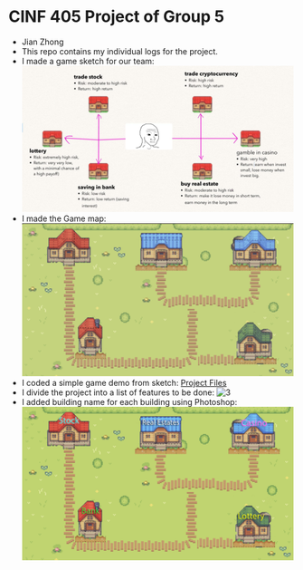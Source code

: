# CINF 405 Project of Group 5 
- Jian Zhong
- This repo contains my individual logs for the project.
- I made a game sketch for our team: ![1](https://github.com/a2677331/CINF-405-Project/blob/main/Concept%20sketch.png)
- I made the Game map: ![2](https://github.com/a2677331/CINF-405-Project/blob/main/map.png)
- I coded a simple game demo from sketch: [Project Files](https://github.com/a2677331/CINF-405-Project/tree/main/investment_valley)
- I divide the project into a list of features to be done: ![3](https://github.com/a2677331/CINF-405-Project/blob/main/Screenshot%202023-11-26%20at%204.30.40%E2%80%AFPM.png)
- I added building name for each building using Photoshop: ![4](https://github.com/a2677331/CINF-405-Project/blob/main/ground.png)
